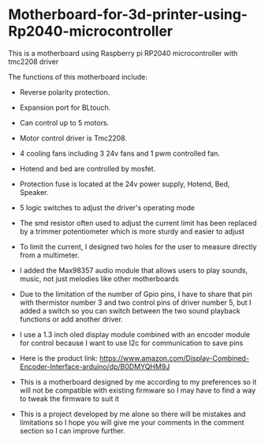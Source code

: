 # Motherboard-for-3d-printer-using-Rp2040-microcontroller
This is a motherboard using Raspberry pi RP2040 microcontroller with tmc2208 driver

The functions of this motherboard include:

- Reverse polarity protection.

- Expansion port for BLtouch.

- Can control up to 5 motors.

- Motor control driver is Tmc2208.

- 4 cooling fans including 3 24v fans and 1 pwm controlled fan.

- Hotend and bed are controlled by mosfet.

- Protection fuse is located at the 24v power supply, Hotend, Bed, Speaker.

- 5 logic switches to adjust the driver's operating mode

- The smd resistor often used to adjust the current limit has been replaced by a trimmer potentiometer which is more sturdy and easier to adjust

- To limit the current, I designed two holes for the user to measure directly from a multimeter.

- I added the Max98357 audio module that allows users to play sounds, music, not just melodies like other motherboards

- Due to the limitation of the number of Gpio pins, I have to share that pin with thermistor number 3 and two control pins of driver number 5, but I added a switch so you can switch between the two sound playback functions or add another driver.

- I use a 1.3 inch oled display module combined with an encoder module for control because I want to use I2c for communication to save pins

- Here is the product link: https://www.amazon.com/Display-Combined-Encoder-Interface-arduino/dp/B0DMYQHM9J

- This is a motherboard designed by me according to my preferences so it will not be compatible with existing firmware so I may have to find a way to tweak the firmware to suit it

- This is a project developed by me alone so there will be mistakes and limitations so I hope you will give me your comments in the comment section so I can improve further.
